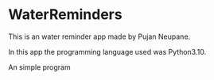 # WaterReminders

This is an water reminder app made by Pujan Neupane.

In this app the programming language used was Python3.10.

An simple program
